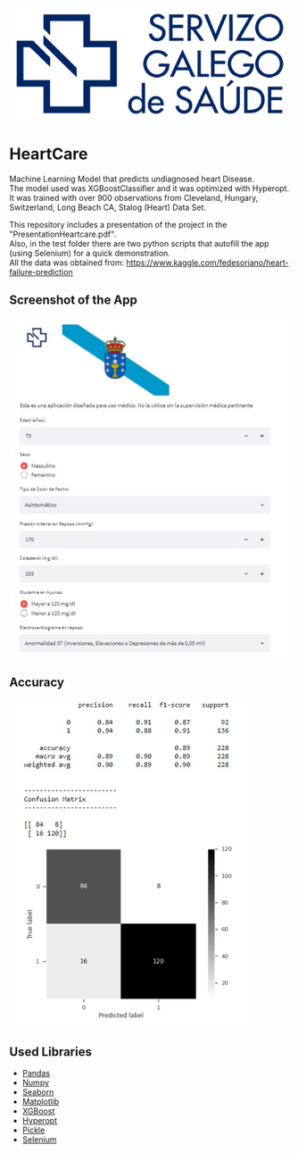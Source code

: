 ![HeartCare](https://github.com/pedromartinezleis/ML-Heart-Desease/blob/main/imagenes/logo_sergas2.png)
# HeartCare
Machine Learning Model that predicts undiagnosed heart Disease.  
The model used was XGBoostClassifier and it was optimized with Hyperopt. It was trained with over 900 observations from Cleveland, Hungary, Switzerland, Long Beach CA, Stalog (Heart) Data Set.  

This repository includes a presentation of the project in the "PresentationHeartcare.pdf".   
Also, in the test folder there are two python scripts that autofill the app (using Selenium) for a quick demonstration.  
All the data was obtained from:  https://www.kaggle.com/fedesoriano/heart-failure-prediction

## Screenshot of the App
![App](https://github.com/pedromartinezleis/ML-Heart-Desease/blob/main/imagenes/ejemplo-modelo.jpg)

## Accuracy
![HeartCare](https://github.com/pedromartinezleis/ML-Heart-Desease/blob/main/imagenes/mejores-resultados.jpg)

## Used Libraries
 * [Pandas](https://pandas.pydata.org/docs/)
 * [Numpy](https://numpy.org/doc/stable/)
 * [Seaborn](https://seaborn.pydata.org/)
 * [Matplotlib](https://matplotlib.org/stable/index.html)
 * [XGBoost](https://xgboost.readthedocs.io/en/latest/)
 * [Hyperopt](http://hyperopt.github.io/hyperopt/)
 * [Pickle](https://docs.python.org/3/library/pickle.html)
 * [Selenium](https://www.selenium.dev/documentation/)
